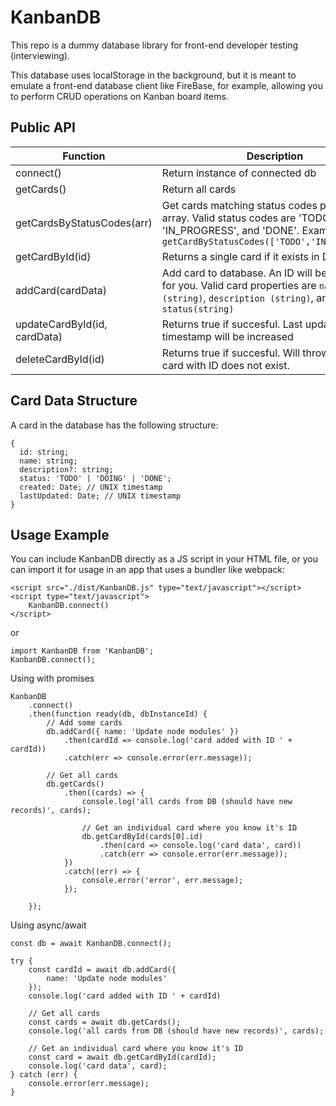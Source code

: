 KanbanDB
========

This repo is a dummy database library for front-end developer testing (interviewing).

This database uses localStorage in the background, but it is meant to emulate a front-end database client
like FireBase, for example, allowing you to perform CRUD operations on Kanban board items.

## Public API

| Function  | Description  |
|---|---|
| connect()   | Return instance of connected db |
| getCards()  | Return all cards  |
| getCardsByStatusCodes(arr)  | Get cards matching status codes passed in array. Valid status codes are 'TODO', 'IN_PROGRESS', and 'DONE'. Example `getCardByStatusCodes(['TODO','IN_PROGRESS'])`  |
| getCardById(id)  | Returns a single card if it exists in DB   |
| addCard(cardData)  | Add card to database. An ID will be generated for you. Valid card properties are `name (string)`, `description (string)`, and `status(string)`   |
| updateCardById(id, cardData)  | Returns true if succesful. Last updated timestamp will be increased  |
| deleteCardById(id)  | Returns true if succesful. Will throw an error if card with ID does not exist.|


## Card Data Structure

A card in the database has the following structure:

```
{
  id: string;
  name: string;
  description?: string;
  status: 'TODO' | 'DOING' | 'DONE';
  created: Date; // UNIX timestamp
  lastUpdated: Date; // UNIX timestamp
}
```

## Usage Example

You can include KanbanDB directly as a JS script in your HTML file, or you can import it for usage in an app
that uses a bundler like webpack:

```
<script src="./dist/KanbanDB.js" type="text/javascript"></script>
<script type="text/javascript">
    KanbanDB.connect()
</script>
```

or

```
import KanbanDB from 'KanbanDB';
KanbanDB.connect();
```

Using with promises

```
KanbanDB
    .connect()
    .then(function ready(db, dbInstanceId) {
        // Add some cards
        db.addCard({ name: 'Update node modules' })
            .then(cardId => console.log('card added with ID ' + cardId))
            .catch(err => console.error(err.message));

        // Get all cards
        db.getCards()
            .then((cards) => {
                console.log('all cards from DB (should have new records)', cards);

                // Get an individual card where you know it's ID
                db.getCardById(cards[0].id)
                    .then(card => console.log('card data', card))
                    .catch(err => console.error(err.message));
            })
            .catch((err) => {
                console.error('error', err.message);
            });

    });
```

Using async/await 

```
const db = await KanbanDB.connect();

try {
    const cardId = await db.addCard({
        name: 'Update node modules'
    });
    console.log('card added with ID ' + cardId)

    // Get all cards
    const cards = await db.getCards();
    console.log('all cards from DB (should have new records)', cards);

    // Get an individual card where you know it's ID
    const card = await db.getCardById(cardId);
    console.log('card data', card);
} catch (err) {
    console.error(err.message);
}
```
